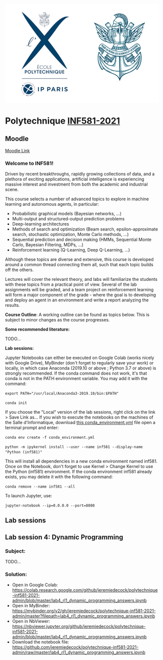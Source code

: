 ![X](logo.jpg)

# Polytechnique [INF581-2021](https://moodle.polytechnique.fr/course/view.php?id=9352)

## Moodle

[Moodle Link](https://moodle.polytechnique.fr/course/view.php?id=9352)

### Welcome to INF581!

Driven by recent breakthroughs, rapidly growing collections of data, and a plethora of exciting applications, artificial intelligence is experiencing massive interest and investment from both the academic and industrial scene.

This course selects a number of advanced topics to explore in machine learning and autonomous agents, in particular:

- Probabilistic graphical models (Bayesian networks, ...)
- Multi-output and structured-output prediction problems
- Deep-learning architectures
- Methods of search and optimization (Beam search, epsilon-approximate search, stochastic optimization, Monte Carlo methods, ...)
- Sequential prediction and decision making (HMMs, Sequential Monte Carlo, Bayesian Filtering, MDPs, ...)
- Reinforcement learning (Q-Learning, Deep Q-Learning, ...)

Although these topics are diverse and extensive, this course is developed around a common thread connecting them all, such that each topic builds off the others.

Lectures will cover the relevant theory, and labs will familiarize the students with these topics from a practical point of view. Several of the lab assignments will be graded, and a team project on reinforcement learning will form a major component of the grade - where the goal is to developing and deploy an agent in an environment and write a report analyzing the results.

**Course Outline**: A working outline can be found as topics below. This is subject to minor changes as the course progresses. 

**Some recommended literature:**

TODO...

**Lab sessions:**

Jupyter Notebooks can either be executed on Google Colab (works nicely with Google Drive), MyBinder (don't forget to regularly save your work) or locally, in which case Anaconda (2019.10 or above ; Python 3.7 or above) is strongly recommended.
If the conda command does not work, it's that conda is not in the PATH environment variable. You may add it with the command:

`export PATH="/usr/local/Anaconda3-2019.10/bin:$PATH"`

`conda init`

If you choose the "Local" version of the lab sessions, right click on the link > Save Link as...
If you wish to execute the notebooks on the machines of the Salle d'Informatique, download [this conda_environment.yml](conda_environment.yml) file open a terminal prompt and enter:

`conda env create -f conda_environment.yml`

`python -m ipykernel install --user --name inf581 --display-name "Python (inf581)"`

This will install all dependencies in a new conda environment named inf581. Once on the Notebook, don't forget to use Kernel > Change Kernel to use the Python (inf581) environment.
If the conda environment inf581 already exists, you may delete it with the following command:

`conda remove --name inf581 --all`

To launch Jupyter, use:

`jupyter-notebook --ip=0.0.0.0 --port=8080`

## Lab sessions

## Lab session 4: Dynamic Programming

### Subject:

TODO...

### Solution:

- Open in Google Colab: https://colab.research.google.com/github/jeremiedecock/polytechnique-inf581-2021-admin/blob/master/lab4_rl1_dynamic_programming_answers.ipynb
- Open in MyBinder: https://mybinder.org/v2/gh/jeremiedecock/polytechnique-inf581-2021-admin/master?filepath=lab4_rl1_dynamic_programming_answers.ipynb
- Open in NbViewer: https://nbviewer.jupyter.org/github/jeremiedecock/polytechnique-inf581-2021-admin/blob/master/lab4_rl1_dynamic_programming_answers.ipynb
- Download the notebook file: https://github.com/jeremiedecock/polytechnique-inf581-2021-admin/raw/master/lab4_rl1_dynamic_programming_answers.ipynb
